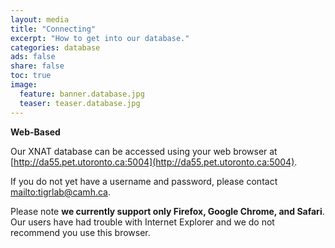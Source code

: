 ```yaml
---
layout: media
title: "Connecting"
excerpt: "How to get into our database."
categories: database
ads: false
share: false
toc: true
image:
  feature: banner.database.jpg
  teaser: teaser.database.jpg
---
```


**Web-Based**

Our XNAT database can be accessed using your web browser at [http://da55.pet.utoronto.ca:5004](http://da55.pet.utoronto.ca:5004).

If you do not yet have a username and password, please contact [mailto:tigrlab@camh.ca](tigrlab@camh.ca).

Please note **we currently support only Firefox, Google Chrome, and Safari**. Our users have had trouble with Internet Explorer and we do not recommend you use this browser.
